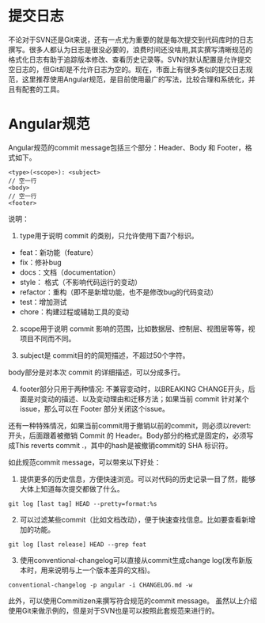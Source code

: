 # 提交日志
不论对于SVN还是Git来说，还有一点尤为重要的就是每次提交到代码库时的日志撰写。很多人都认为日志是很没必要的，浪费时间还没啥用,其实撰写清晰规范的格式化日志有助于追踪版本修改、查看历史记录等。SVN的默认配置是允许提交空日志的，但Git却是不允许日志为空的。现在，市面上有很多类似的提交日志规范，这里推荐使用Angular规范，是目前使用最广的写法，比较合理和系统化，并且有配套的工具。



# Angular规范
Angular规范的commit message包括三个部分：Header、Body 和 Footer，格式如下。
```
<type>(<scope>): <subject>
// 空一行
<body>
// 空一行
<footer>
```

说明：  
1. type用于说明 commit 的类别，只允许使用下面7个标识。

+ feat：新功能（feature）
+ fix：修补bug
+ docs：文档（documentation）
+ style： 格式（不影响代码运行的变动）
+ refactor：重构（即不是新增功能，也不是修改bug的代码变动）
+ test：增加测试
+ chore：构建过程或辅助工具的变动

2. scope用于说明 commit 影响的范围，比如数据层、控制层、视图层等等，视项目不同而不同。

3. subject是 commit目的的简短描述，不超过50个字符。

body部分是对本次 commit 的详细描述，可以分成多行。

4. footer部分只用于两种情况: 不兼容变动时，以BREAKING CHANGE开头，后面是对变动的描述、以及变动理由和迁移方法；如果当前 commit 针对某个issue，那么可以在 Footer 部分关闭这个issue。

还有一种特殊情况，如果当前commit用于撤销以前的commit，则必须以revert:开头，后面跟着被撤销 Commit 的 Header。Body部分的格式是固定的，必须写成This reverts commit .，其中的hash是被撤销commit的 SHA 标识符。

如此规范commit message，可以带来以下好处：

1. 提供更多的历史信息，方便快速浏览。可以对代码的历史记录一目了然，能够大体上知道每次提交都做了什么。
```
git log [last tag] HEAD --pretty=format:%s
```

2. 可以过滤某些commit（比如文档改动），便于快速查找信息。比如要查看新增加的功能。
```
git log [last release] HEAD --grep feat

```
3. 使用conventional-changelog可以直接从commit生成change log(发布新版本时，用来说明与上一个版本差异的文档)。
```
conventional-changelog -p angular -i CHANGELOG.md -w
```

此外，可以使用Commitizen来撰写符合规范的commit message。
虽然以上介绍使用Git来做示例的，但是对于SVN也是可以按照此套规范来进行的。
